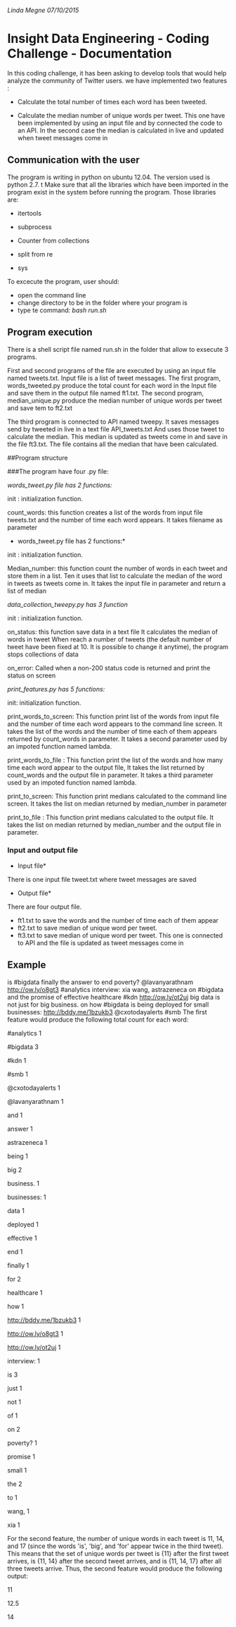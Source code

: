 *Linda Megne 07/10/2015*

Insight Data Engineering - Coding Challenge - Documentation
===========================================================

In this coding challenge, it has been asking to develop tools that would help analyze the community of Twitter users. we have implemented two features : 

- Calculate the total number of times each word has been tweeted.

- Calculate the median number of unique words per tweet. This one have been implemented by using an input file and by connected the code to an API. In the second case the median is calculated in live and updated when tweet messages come in
  

## Communication with the user

The program is writing in python on ubuntu 12.04. The version used is python 2.7. t
Make sure that all the libraries which have been imported in the program exist in the system before running the program. Those libraries are: 

- itertools

- subprocess

- Counter from collections

- split from re

- sys
 
 To excecute the program, user should:
 
 - open the command line
 - change directory to be in the folder where your program is
 - type te command: *bash run.sh*

## Program execution

There is a shell script file named run.sh in the folder that allow to exsecute 3 programs. 

First and second programs of the file are executed by using an input file named tweets.txt. Input file is a list of tweet messages. The first program, words_tweeted.py produce the total count for each word in the Input file and save them in the output file named ft1.txt. The second program, median_unique.py produce the median number of unique words per tweet and save tem to ft2.txt

The third program is connected to API named tweepy. It saves messages send by tweeted in live in a text file API_tweets.txt And uses those tweet to calculate the median. This median is updated as tweets come in and save in the file ft3.txt. The file contains all the median that have been calculated. 

##Program structure

###The program have four .py file:

*words_tweet.py file has 2 functions:*

init : initialization function.

count_words: this function creates a list of the words from input file tweets.txt and the number of time each word appears. It takes filename as parameter


* words_tweet.py file has 2 functions:*

init : initialization function.

Median_number: this function count the number of words in each tweet and store them in a list. Ten it uses that list to calculate the median of the word in tweets as tweets come in. It takes the input file in parameter and  return a list of median


*data_collection_tweepy.py has 3 function*

init : initialization function.

on_status: this function save data in a text file  It calculates the median of words in tweet When reach a number of tweets (the default number of tweet have been fixed at 10. It is possible to change it anytime), the program stops collections of data

on_error: Called when a non-200 status code is returned and print the status on screen

*print_features.py has 5 functions:*

init: initialization function.

print_words_to_screen: This function print list of the words from input file and the number of time each word appears to the command line screen. It takes the list of the words and the number of time each of them appears returned by count_words in parameter. It takes a second parameter used by an impoted function named lambda.

print_words_to_file : This function print the list of the words and how many time each word appear to the output file, It takes the list returned by count_words and the output file in parameter. It takes a third parameter used by an impoted function named lambda.

print_to_screen: This function print medians calculated to the command line screen. It takes the list on median returned by median_number in parameter

print_to_file : This function print medians calculated to the output file. It takes the list on median returned by median_number and the output file in parameter. 

### Input and output file

* Input file*

There is one input file tweet.txt where tweet messages are saved

* Output file*

There are four output file. 
- ft1.txt to save the words and the number of time each of them appear 
- ft2.txt to save median of unique word per tweet.
- ft3.txt to save median of unique word per tweet. This one is connected to API and the file is updated as tweet messages come in

## Example

is #bigdata finally the answer to end poverty? @lavanyarathnam http://ow.ly/o8gt3 #analytics
interview: xia wang, astrazeneca on #bigdata and the promise of effective healthcare #kdn http://ow.ly/ot2uj
big data is not just for big business. on how #bigdata is being deployed for small businesses: http://bddy.me/1bzukb3 @cxotodayalerts #smb
The first feature would produce the following total count for each word:

 #analytics                  1
 
 #bigdata                    3
 
 #kdn                        1
 
 #smb                        1
 
 @cxotodayalerts             1
 
 @lavanyarathnam             1
 
 and                         1
 
 answer                      1
 
 astrazeneca                 1
 
 being                       1
 
 big                         2
 
 business.                   1 
 
 businesses:                 1
 
 data                        1
 
 deployed                    1
 
 effective                   1
 
 end                         1
 
 finally                     1
 
 for                         2
 
 healthcare                  1
 
 how                         1
 
 http://bddy.me/1bzukb3      1
 
 http://ow.ly/o8gt3          1
 
 http://ow.ly/ot2uj          1
 
 interview:                  1
 
 is                          3
 
 just                        1
 
 not                         1
 
 of                          1
 
 on                          2
 
 poverty?                    1
 
 promise                     1
 
 small                       1
 
 the                         2
 
 to                          1
 
 wang,                       1
 
 xia                         1


For the second feature, the number of unique words in each tweet is 11, 14, and 17 (since the words 'is', 'big', and 'for' appear twice in the third tweet). This means that the set of unique words per tweet is {11} after the first tweet arrives, is {11, 14} after the second tweet arrives, and is {11, 14, 17} after all three tweets arrive. Thus, the second feature would produce the following output:

 11
 
 12.5
 
 14
 
